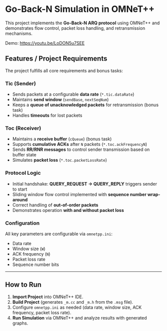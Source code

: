 # Go-Back-N Simulation in OMNeT++

This project implements the **Go-Back-N ARQ protocol** using OMNeT++ and demonstrates flow control, packet loss handling, and retransmission mechanisms.

Demo: https://youtu.be/LoDON5u7SEE

## Features / Project Requirements
The project fulfills all core requirements and bonus tasks:

### Tic (Sender)
- Sends packets at a configurable **data rate** (`*.tic.dataRate`)  
- Maintains **send window** (`sendBase`, `nextSeqNum`)  
- Keeps a **queue of unacknowledged packets** for retransmission (bonus task)  
- Handles **timeouts** for lost packets  

### Toc (Receiver)
- Maintains a **receive buffer** (`cQueue`) (bonus task)  
- Supports **cumulative ACKs** after `N` packets (`*.toc.ackFrequencyN`)  
- Sends **RR/RNR messages** to control sender transmission based on buffer state  
- Simulates **packet loss** (`*.toc.packetLossRate`)  

### Protocol Logic
- Initial handshake: **QUERY_REQUEST → QUERY_REPLY** triggers sender to start  
- Sliding window flow control implemented with **sequence number wrap-around**  
- Correct handling of **out-of-order packets**  
- Demonstrates operation **with and without packet loss**  

### Configuration
All key parameters are configurable via `omnetpp.ini`:
- Data rate  
- Window size (`W`)  
- ACK frequency (`N`)  
- Packet loss rate  
- Sequence number bits  

---

## How to Run
1. **Import Project** into OMNeT++ IDE.  
2. **Build Project** (generates `_m.cc` and `_m.h` from the `.msg` file).  
3. Configure `omnetpp.ini` as needed (data rate, window size, ACK frequency, packet loss rate).  
4. **Run Simulation** via OMNeT++ and analyze results with generated graphs.  

